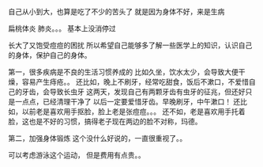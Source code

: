 自己从小到大，也算是吃了不少的苦头了
就是因为身体不好，来是生病

扁桃体炎
肺炎。。。
基本上没消停过

长大了又饱受痘痘的困扰
所以希望自己能够多了解一些医学上的知识，认识自己的身体，保护自己的身体。

第一，很多疾病是不良的生活习惯养成的
比如久坐，饮水太少，会导致大便干燥，容易产生痔疮。。
还比如，晚上不刷牙，经常吃甜食，饭后不漱口，不爱惜自己的牙齿，会导致长虫牙
这两天，发现自己有两颗牙齿有虫牙的征兆，但还好只是一点点，已经清理干净了
以后一定要爱惜牙齿。早晚刷牙，中午漱口！
还比如，以前老是喜欢用手抠脸，脸上老是张痘痘。。。
还不如，老是喜欢用手托着脸，这也是不好的习惯，搞得老子现在两边的脸不对称，玛德。



第二，加强身体锻炼
这个没什么好说的，一直很重视了。。

可以考虑游泳这个运动， 但是费用有点贵。。
